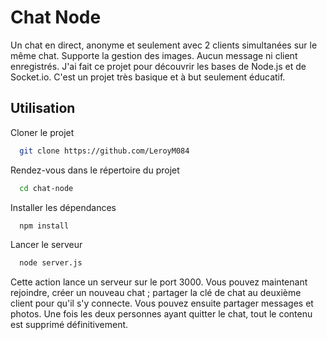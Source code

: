 
# Chat Node     

Un chat en direct, anonyme et seulement avec 2 clients simultanées sur le même chat. Supporte la gestion des images. 
Aucun message ni client enregistrés. 
J'ai fait ce projet pour découvrir les bases de Node.js et de Socket.io. C'est un projet très basique et à but seulement éducatif. 



## Utilisation

Cloner le projet
```bash
  git clone https://github.com/LeroyM084
```

Rendez-vous dans le répertoire du projet
```bash
  cd chat-node
```

Installer les dépendances
```bash
  npm install
```

Lancer le serveur 
```bash
  node server.js
```

Cette action lance un serveur sur le port 3000. Vous pouvez maintenant rejoindre, créer un nouveau chat ; partager la clé de chat au deuxième client pour qu'il s'y connecte. 
Vous pouvez ensuite partager messages et photos. Une fois les deux personnes ayant quitter le chat, tout le contenu est supprimé définitivement. 

